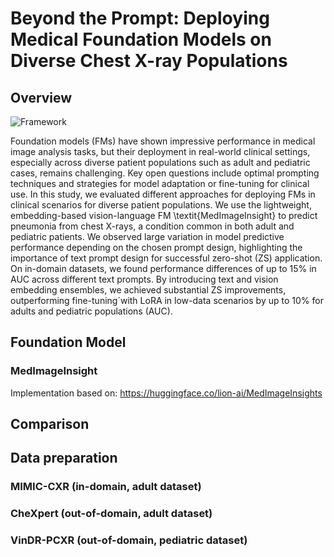 
# Beyond the Prompt: Deploying Medical Foundation Models on Diverse Chest X-ray Populations

## Overview


![Framework](figures/Fig1_Framework.png)


Foundation models (FMs) have shown impressive performance in medical image analysis tasks, but their deployment in real-world clinical settings, especially across diverse patient populations such as adult and pediatric cases, remains challenging. Key open questions include optimal prompting techniques and strategies for model adaptation or fine-tuning for clinical use. In this study, we evaluated different approaches for deploying FMs in clinical scenarios for diverse patient populations. We use the lightweight, embedding-based vision-language FM \textit{MedImageInsight} to predict pneumonia from chest X-rays, a condition common in both adult and pediatric patients.
We observed large variation in model predictive performance depending on the chosen prompt design, highlighting the importance of text prompt design for successful zero-shot (ZS) application. On in-domain datasets, we found performance differences of up to 15\% in AUC across different text prompts. By introducing text and vision embedding ensembles, we achieved substantial ZS improvements, outperforming fine-tuning´with LoRA in low-data scenarios by up to 10\% for adults and pediatric populations (AUC).  

## Foundation Model
### MedImageInsight
Implementation based on: https://huggingface.co/lion-ai/MedImageInsights


## Comparison

## Data preparation

### MIMIC-CXR (in-domain, adult dataset)
### CheXpert (out-of-domain, adult dataset)
### VinDR-PCXR (out-of-domain, pediatric dataset)



